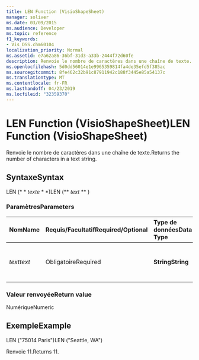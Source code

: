 ```yaml
---
title: LEN Function (VisioShapeSheet)
manager: soliver
ms.date: 03/09/2015
ms.audience: Developer
ms.topic: reference
f1_keywords:
- Vis_DSS.chm60104
localization_priority: Normal
ms.assetid: e7a62a86-36bf-31d3-a33b-2444f72d60fe
description: Renvoie le nombre de caractères dans une chaîne de texte.
ms.openlocfilehash: 5d0dd56014e1e9965359814fa4de35efd5f385ac
ms.sourcegitcommit: 8fe462c32b91c87911942c188f3445e85a54137c
ms.translationtype: MT
ms.contentlocale: fr-FR
ms.lasthandoff: 04/23/2019
ms.locfileid: "32359370"
---
```

# <a name="len-function-visioshapesheet"></a><span data-ttu-id="3c0a9-103">LEN Function (VisioShapeSheet)</span><span class="sxs-lookup"><span data-stu-id="3c0a9-103">LEN Function (VisioShapeSheet)</span></span>

<span data-ttu-id="3c0a9-104">Renvoie le nombre de caractères dans une chaîne de texte.</span><span class="sxs-lookup"><span data-stu-id="3c0a9-104">Returns the number of characters in a text string.</span></span>
  
## <a name="syntax"></a><span data-ttu-id="3c0a9-105">Syntaxe</span><span class="sxs-lookup"><span data-stu-id="3c0a9-105">Syntax</span></span>

<span data-ttu-id="3c0a9-106">LEN (\* \* *texte* \* \*)</span><span class="sxs-lookup"><span data-stu-id="3c0a9-106">LEN (\*\* *text* \*\* )</span></span> 
  
### <a name="parameters"></a><span data-ttu-id="3c0a9-107">Paramètres</span><span class="sxs-lookup"><span data-stu-id="3c0a9-107">Parameters</span></span>

|<span data-ttu-id="3c0a9-108">**Nom**</span><span class="sxs-lookup"><span data-stu-id="3c0a9-108">**Name**</span></span>|<span data-ttu-id="3c0a9-109">**Requis/Facultatif**</span><span class="sxs-lookup"><span data-stu-id="3c0a9-109">**Required/Optional**</span></span>|<span data-ttu-id="3c0a9-110">**Type de données**</span><span class="sxs-lookup"><span data-stu-id="3c0a9-110">**Data Type**</span></span>|<span data-ttu-id="3c0a9-111">**Description**</span><span class="sxs-lookup"><span data-stu-id="3c0a9-111">**Description**</span></span>|
|:-----|:-----|:-----|:-----|
| <span data-ttu-id="3c0a9-112">_text_</span><span class="sxs-lookup"><span data-stu-id="3c0a9-112">_text_</span></span> <br/> |<span data-ttu-id="3c0a9-113">Obligatoire</span><span class="sxs-lookup"><span data-stu-id="3c0a9-113">Required</span></span>  <br/> |<span data-ttu-id="3c0a9-114">**String**</span><span class="sxs-lookup"><span data-stu-id="3c0a9-114">**String**</span></span> <br/> |<span data-ttu-id="3c0a9-115">Chaîne de caractères dont vous souhaitez obtenir la longueur.</span><span class="sxs-lookup"><span data-stu-id="3c0a9-115">The character string whose length you want to find.</span></span>  <br/> |
   
### <a name="return-value"></a><span data-ttu-id="3c0a9-116">Valeur renvoyée</span><span class="sxs-lookup"><span data-stu-id="3c0a9-116">Return value</span></span>

<span data-ttu-id="3c0a9-117">Numérique</span><span class="sxs-lookup"><span data-stu-id="3c0a9-117">Numeric</span></span>
  
## <a name="example"></a><span data-ttu-id="3c0a9-118">Exemple</span><span class="sxs-lookup"><span data-stu-id="3c0a9-118">Example</span></span>

<span data-ttu-id="3c0a9-119">LEN ("75014 Paris")</span><span class="sxs-lookup"><span data-stu-id="3c0a9-119">LEN ("Seattle, WA")</span></span> 
  
<span data-ttu-id="3c0a9-120">Renvoie 11.</span><span class="sxs-lookup"><span data-stu-id="3c0a9-120">Returns 11.</span></span> 
  

